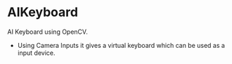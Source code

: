 # AIKeyboard
AI Keyboard using OpenCV.
- Using Camera Inputs it gives a virtual keyboard which can be used as a input device.
